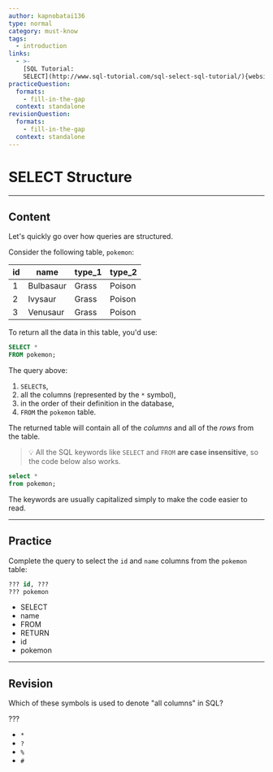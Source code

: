```yaml
---
author: kapnobatai136
type: normal
category: must-know
tags:
  - introduction
links:
  - >-
    [SQL Tutorial:
    SELECT](http://www.sql-tutorial.com/sql-select-sql-tutorial/){website}
practiceQuestion:
  formats:
    - fill-in-the-gap
  context: standalone
revisionQuestion:
  formats:
    - fill-in-the-gap
  context: standalone
---
```


# SELECT Structure


---

## Content

Let's quickly go over how queries are structured.

Consider the following table, `pokemon`:

| id | name      | type_1 | type_2 |
| -- | --------- | ------ | ------ |
| 1  | Bulbasaur | Grass  | Poison |
| 2  | Ivysaur   | Grass  | Poison |
| 3  | Venusaur  | Grass  | Poison |

To return all the data in this table, you'd use:

```sql
SELECT *
FROM pokemon;
```

The query above:

1. `SELECT`s, 
2. all the columns (represented by the `*` symbol), 
3. in the order of their definition in the database, 
4. `FROM` the `pokemon` table. 

The returned table will contain all of the *columns* and all of the *rows* from the table.

> 💡 All the SQL keywords like `SELECT` and `FROM` **are case insensitive**, so the code below also works.

```sql
select *
from pokemon;
```

The keywords are usually capitalized simply to make the code easier to read. 


---

## Practice

Complete the query to select the `id` and `name` columns from the `pokemon` table:

```sql
??? id, ??? 
??? pokemon
```

- SELECT
- name
- FROM
- RETURN
- id
- pokemon


---

## Revision

Which of these symbols is used to denote "all columns" in SQL?

???

- `*`
- `?`
- `%`
- `#`

